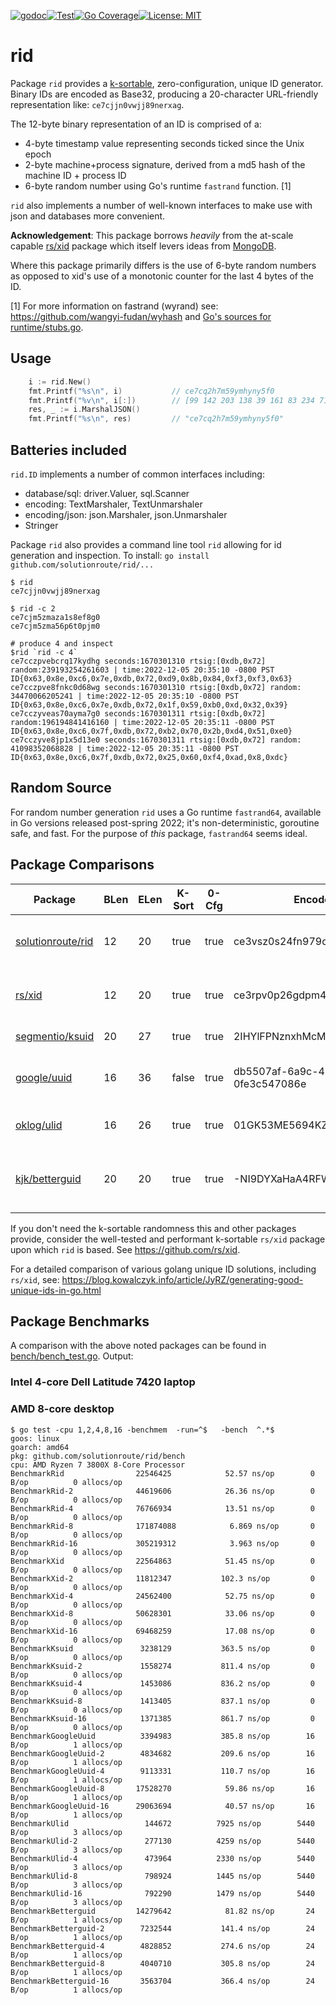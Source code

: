 [![godoc](http://img.shields.io/badge/godev-reference-blue.svg?style=flat)](https://pkg.go.dev/github.com/solutionroute/rid?tab=doc)[![Test](https://github.com/solutionroute/rid/actions/workflows/test.yaml/badge.svg)](https://github.com/solutionroute/rid/actions/workflows/test.yaml)[![Go Coverage](https://img.shields.io/badge/coverage-98.3%25-brightgreen.svg?style=flat)](http://gocover.io/github.com/solutionroute/rid)[![License: MIT](https://img.shields.io/badge/License-MIT-yellow.svg)](https://opensource.org/licenses/MIT)

# rid

Package `rid` provides a [k-sortable](https://en.wikipedia.org/wiki/K-sorted_sequence),
zero-configuration, unique ID generator.  Binary IDs are encoded as Base32,
producing a 20-character URL-friendly representation like: `ce7cjjn0vwjj89nerxag`.

The 12-byte binary representation of an ID is comprised of a:

- 4-byte timestamp value representing seconds ticked since the Unix epoch
- 2-byte machine+process signature, derived from a md5 hash of the machine ID + process ID
- 6-byte random number using Go's runtime `fastrand` function. [1]

`rid` also implements a number of well-known interfaces to make use with json
and databases more convenient.

**Acknowledgement**: This package borrows _heavily_ from the at-scale capable
[rs/xid](https://github.com/rs/xid) package which itself levers ideas from
[MongoDB](https://docs.mongodb.com/manual/reference/method/ObjectId/).

Where this package primarily differs is the use of 6-byte random numbers as 
opposed to xid's use of a monotonic counter for the last 4 bytes of the ID.

[1] For more information on fastrand (wyrand) see: https://github.com/wangyi-fudan/wyhash
 and [Go's sources for runtime/stubs.go](https://cs.opensource.google/go/go/+/master:src/runtime/stubs.go;bpv=1;bpt=1?q=fastrand&ss=go%2Fgo:src%2Fruntime%2F).

## Usage

```go
	i := rid.New()
	fmt.Printf("%s\n", i)           // ce7cq2h7m59ymhyny5f0
	fmt.Printf("%v\n", i[:])        // [99 142 203 138 39 161 83 234 71 213 241 94]
	res, _ := i.MarshalJSON()
	fmt.Printf("%s\n", res)         // "ce7cq2h7m59ymhyny5f0"
```

## Batteries included

`rid.ID` implements a number of common interfaces including:

- database/sql: driver.Valuer, sql.Scanner
- encoding: TextMarshaler, TextUnmarshaler
- encoding/json: json.Marshaler, json.Unmarshaler
- Stringer

Package `rid` also provides a command line tool `rid` allowing for id generation
and inspection. To install: `go install github.com/solutionroute/rid/...`

    $ rid 
    ce7cjjn0vwjj89nerxag

    $ rid -c 2
    ce7cjm5zmaza1s8ef8g0
    ce7cjm5zma56p6t0pjm0

    # produce 4 and inspect
    $rid `rid -c 4`
    ce7cczpvebcrq17kydhg seconds:1670301310 rtsig:[0xdb,0x72] random:239193254261603 | time:2022-12-05 20:35:10 -0800 PST ID{0x63,0x8e,0xc6,0x7e,0xdb,0x72,0xd9,0x8b,0x84,0xf3,0xf3,0x63}
    ce7cczpve8fnkc0d68wg seconds:1670301310 rtsig:[0xdb,0x72] random: 34470066205241 | time:2022-12-05 20:35:10 -0800 PST ID{0x63,0x8e,0xc6,0x7e,0xdb,0x72,0x1f,0x59,0xb0,0xd,0x32,0x39}
    ce7cczyveas70ayma7g0 seconds:1670301311 rtsig:[0xdb,0x72] random:196194841416160 | time:2022-12-05 20:35:11 -0800 PST ID{0x63,0x8e,0xc6,0x7f,0xdb,0x72,0xb2,0x70,0x2b,0xd4,0x51,0xe0}
    ce7cczyve8jp1x5d13e0 seconds:1670301311 rtsig:[0xdb,0x72] random: 41098352068828 | time:2022-12-05 20:35:11 -0800 PST ID{0x63,0x8e,0xc6,0x7f,0xdb,0x72,0x25,0x60,0xf4,0xad,0x8,0xdc}

## Random Source

For random number generation `rid` uses a Go runtime `fastrand64`, available in
Go versions released post-spring 2022; it's non-deterministic, goroutine safe, 
and fast.  For the purpose of *this* package, `fastrand64` seems ideal.

## Package Comparisons

| Package                                                   |BLen|ELen| K-Sort| 0-Cfg | Encoded ID                           | Method     | Components |
|-----------------------------------------------------------|----|----|-------|-------|--------------------------------------|------------|------------|
| [solutionroute/rid](https://github.com/solutionroute/rid) | 12 | 20 |  true |  true | ce3vsz0s24fn979qfjpg                 | fastrand   | ts(seconds) : runtime signature : random |
| [rs/xid](https://github.com/rs/xid)                       | 12 | 20 |  true |  true | ce3rpv0p26gdpm40gbv0                 | counter    | ts(seconds) : machine ID : process ID : counter |
| [segmentio/ksuid](https://github.com/segmentio/ksuid)     | 20 | 27 |  true |  true | 2IHYlFPNznxhMcMpdi4ppCtwJWZ          | random     | ts(seconds) : random |
| [google/uuid](https://github.com/google/uuid)             | 16 | 36 | false |  true | db5507af-6a9c-40ea-899b-0fe3c547086e | crypt/rand | (v4) version + variant + 122 bits random |
| [oklog/ulid](https://github.com/oklog/ulid)               | 16 | 26 |  true |  true | 01GK53ME5694KZW2NS79RK70BT           | crypt/rand | ts(ms) : choice of random |
| [kjk/betterguid](https://github.com/kjk/betterguid)       | 20 | 20 |  true |  true | -NI9DYXaHaA4RFWy_R1l                 | counter    | ts(ms) + per-ms math/rand initialized counter |

If you don't need the k-sortable randomness this and other packages provide,
consider the well-tested and performant k-sortable `rs/xid` package
upon which `rid` is based. See https://github.com/rs/xid.

For a detailed comparison of various golang unique ID solutions, including `rs/xid`, see:
https://blog.kowalczyk.info/article/JyRZ/generating-good-unique-ids-in-go.html

## Package Benchmarks

A comparison with the above noted packages can be found in [bench/bench_test.go](bench/bench_test.go). Output:

### Intel 4-core Dell Latitude 7420 laptop


### AMD 8-core desktop

    $ go test -cpu 1,2,4,8,16 -benchmem  -run=^$   -bench  ^.*$
    goos: linux
    goarch: amd64
    pkg: github.com/solutionroute/rid/bench
    cpu: AMD Ryzen 7 3800X 8-Core Processor             
    BenchmarkRid              	22546425	        52.57 ns/op	       0 B/op	       0 allocs/op
    BenchmarkRid-2            	44619606	        26.36 ns/op	       0 B/op	       0 allocs/op
    BenchmarkRid-4            	76766934	        13.51 ns/op	       0 B/op	       0 allocs/op
    BenchmarkRid-8            	171874088	         6.869 ns/op	   0 B/op	       0 allocs/op
    BenchmarkRid-16           	305219312	         3.963 ns/op	   0 B/op	       0 allocs/op
    BenchmarkXid              	22564863	        51.45 ns/op	       0 B/op	       0 allocs/op
    BenchmarkXid-2            	11812347	       102.3 ns/op	       0 B/op	       0 allocs/op
    BenchmarkXid-4            	24562400	        52.75 ns/op	       0 B/op	       0 allocs/op
    BenchmarkXid-8            	50628301	        33.06 ns/op	       0 B/op	       0 allocs/op
    BenchmarkXid-16           	69468259	        17.08 ns/op	       0 B/op	       0 allocs/op
    BenchmarkKsuid            	 3238129	       363.5 ns/op	       0 B/op	       0 allocs/op
    BenchmarkKsuid-2          	 1558274	       811.4 ns/op	       0 B/op	       0 allocs/op
    BenchmarkKsuid-4          	 1453086	       836.2 ns/op	       0 B/op	       0 allocs/op
    BenchmarkKsuid-8          	 1413405	       837.1 ns/op	       0 B/op	       0 allocs/op
    BenchmarkKsuid-16         	 1371385	       861.7 ns/op	       0 B/op	       0 allocs/op
    BenchmarkGoogleUuid       	 3394983	       385.8 ns/op	      16 B/op	       1 allocs/op
    BenchmarkGoogleUuid-2     	 4834682	       209.6 ns/op	      16 B/op	       1 allocs/op
    BenchmarkGoogleUuid-4     	 9113331	       110.7 ns/op	      16 B/op	       1 allocs/op
    BenchmarkGoogleUuid-8     	17528270	        59.86 ns/op	      16 B/op	       1 allocs/op
    BenchmarkGoogleUuid-16    	29063694	        40.57 ns/op	      16 B/op	       1 allocs/op
    BenchmarkUlid             	  144672	      7925 ns/op	    5440 B/op	       3 allocs/op
    BenchmarkUlid-2           	  277130	      4259 ns/op	    5440 B/op	       3 allocs/op
    BenchmarkUlid-4           	  473964	      2330 ns/op	    5440 B/op	       3 allocs/op
    BenchmarkUlid-8           	  798924	      1445 ns/op	    5440 B/op	       3 allocs/op
    BenchmarkUlid-16          	  792290	      1479 ns/op	    5440 B/op	       3 allocs/op
    BenchmarkBetterguid       	14279642	        81.82 ns/op	      24 B/op	       1 allocs/op
    BenchmarkBetterguid-2     	 7232544	       141.4 ns/op	      24 B/op	       1 allocs/op
    BenchmarkBetterguid-4     	 4828852	       274.6 ns/op	      24 B/op	       1 allocs/op
    BenchmarkBetterguid-8     	 4040710	       305.8 ns/op	      24 B/op	       1 allocs/op
    BenchmarkBetterguid-16    	 3563704	       366.4 ns/op	      24 B/op	       1 allocs/op

